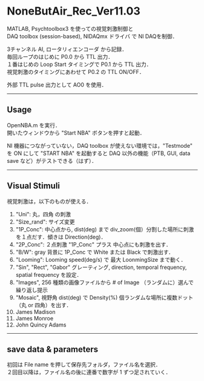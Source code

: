 # NoneButAir_Rec_Ver11.03

MATLAB, Psychtoolbox3 を使っての視覚刺激制御と  
DAQ toolbox (session-based), NIDAQmx ドライバ で NI DAQを制御．

3チャンネル AI, ロータリィエンコーダ から記録．  
毎回ループのはじめに P0.0 から TTL 出力．  
１番はじめの Loop Start タイミングで P0.1 から TTL 出力．  
視覚刺激のタイミングにあわせて P0.2 の TTL ON/OFF．

外部 TTL pulse 出力として AO0 を使用．

---
## Usage
OpenNBA.m を実行．  
開いたウィンドウから "Start NBA" ボタンを押すと起動．

NI 機器につながっていない，DAQ toolbox が使えない環境では，"Testmode" を ON にして "START NBA" を起動すると
DAQ 以外の機能（PTB, GUI, data save など）がテストできる（はず）．

---
## Visual Stimuli
視覚刺激は，以下のものが使える．
1. "Uni": 丸，四角 の刺激  
2. "Size_rand": サイズ変更  
3. "1P_Conc": 中心点から, dist(deg) まで div_zoom(個）分割した場所に刺激を１点だす．傾きは Direction(deg)．  
4. "2P_Conc": ２点刺激 "1P_Conc" プラス 中心点にも刺激を出す．  
5. "B/W": gray 背景に 1P_Conc で White または Black で刺激出す．  
6. "Looming": Looming speed(deg/s) で 最大 LoonmingSize まで動く．  
7. "Sin", "Rect", "Gabor" グレーティング, direction, temporal frequency, spatial frequency を設定．  
8. "Images", 256 種類の画像ファイルから # of Image （ランダムに）選んで繰り返し提示  
9. "Mosaic", 視野角 dist(deg) で Density(%) 個ランダムな場所に複数ドット（丸 or 四角）を出す．  
1. James Madison
2. James Monroe
3. John Quincy Adams

---


## save data & parameters
初回は File name を押して保存先フォルダ，ファイル名を選択．  
２回目以降は，ファイル名の後に連番で数字が 1 ずつ足されていく．
